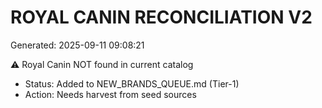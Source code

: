 # ROYAL CANIN RECONCILIATION V2

Generated: 2025-09-11 09:08:21

⚠️ Royal Canin NOT found in current catalog
- Status: Added to NEW_BRANDS_QUEUE.md (Tier-1)
- Action: Needs harvest from seed sources
